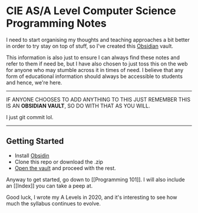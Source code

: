 # CIE AS/A Level Computer Science Programming Notes

I need to start organising my thoughts and teaching approaches a bit better in order to try stay on top of stuff, so I've created this [Obsidian](https://obsidian.md/) vault. 

This information is also just to ensure I can always find these notes and refer to them if need be, but I have also chosen to just toss this on the web for anyone who may stumble across it in times of need. I believe that any form of educational information should always be accessible to students and hence, we're here.

---
IF ANYONE CHOOSES TO ADD ANYTHING TO THIS JUST REMEMBER THIS IS AN **OBSIDIAN VAULT**, SO DO WITH THAT AS YOU WILL.

I just git commit lol.

---
## Getting Started

- Install [Obsidin](https://obsidian.md/)
- Clone this repo or download the .zip
- [Open the vault](https://help.obsidian.md/Files+and+folders/Manage+vaults) and proceed with the rest.

Anyway to get started, go down to [[Programming 101]]. I will also include an [[Index]] you can take a peep at.

Good luck, I wrote my A Levels in 2020, and it's interesting to see how much the syllabus continues to evolve.